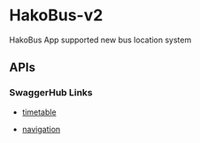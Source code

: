 # HakoBus-v2
HakoBus App supported new bus location system


## APIs
### SwaggerHub Links
- [timetable](https://app.swaggerhub.com/apis/natmark/hakobus-timetable-api/1.0.0-oas3#/hakobus/get_search_pl_bus_stop_cgi)

- [navigation](https://app.swaggerhub.com/apis/natmark/hakobus-navigation-api/1.0.0-oas3)
